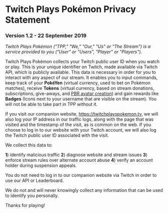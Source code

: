 # Twitch Plays Pokémon Privacy Statement

### Version 1.2 - 22 September 2019

*Twitch Plays Pokémon ("TPP," "We," "Our," "Us" or "The Stream") is a service provided to you ("User" or "Users", "Player" or "Players").*


Twitch Plays Pokémon collects your Twitch public user ID when you watch or play. This is your unique identifier on Twitch, made available via Twitch API, which is publicly available. This data is necessary in order for you to interact with any aspect of our stream. It enables you to input commands, keep track of your **PokéYen** (virtual currency, used to bet on Pokémon matches), receive **Tokens** (virtual currency, based on stream donations, subscriptions, give-aways, and [PBR avatar creation](https://twitchplayspokemon.tv/avatars)) and gain rewards like **Badges** (Icons next to your username that are visible on the stream). You will not be able to take part in TPP without it.

If you visit our companion website, https://twitchplayspokemon.tv, we will also log your IP address in our traffic logs, along with the page that was visited and the timestamp of the visit, as is common on the web. If you choose to log in to our website with your Twitch account, we will also log the Twitch public user ID associated with the visit.

We collect this data to:

**1**) identify malicious traffic
**2**) diagnose website and stream issues
**3**) enforce stream rules over alternate account abuse
**4**) verify an account holder during suspension appeals.

You do not need to log in to our companion website via Twitch in order to use our API or Leaderboard.

We do not and will never knowingly collect any information that can be used to identify you personally.

Thanks for playing!